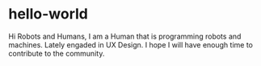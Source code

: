 # hello-world

Hi Robots and Humans,
I am a Human that is programming robots and machines. Lately engaded in UX Design. I hope I will have enough time to contribute to the community.

